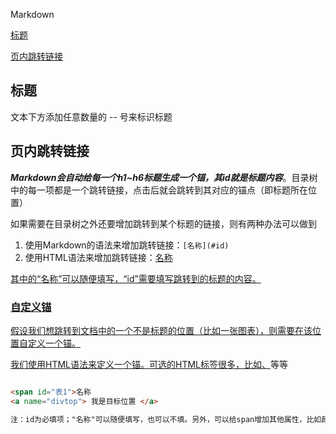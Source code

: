 

Markdown 

[标题](#标题)

[页内跳转链接](#页内跳转链接)



## 标题

文本下方添加任意数量的 -- 号来标识标题

## 页内跳转链接

***Markdown会自动给每一个h1~h6标题生成一个锚，其id就是标题内容***。目录树中的每一项都是一个跳转链接，点击后就会跳转到其对应的锚点（即标题所在位置）

如果需要在目录树之外还要增加跳转到某个标题的链接，则有两种办法可以做到

1. 使用Markdown的语法来增加跳转链接：`[名称](#id)`
2. 使用HTML语法来增加跳转链接：<a href="#id">名称

其中的“名称”可以随便填写，“id”需要填写跳转到的标题的内容。

### 自定义锚

假设我们想跳转到文档中的一个不是标题的位置（比如一张图表），则需要在该位置自定义一个锚。

我们使用HTML语法来定义一个锚。可选的HTML标签很多，比如<span>、<a>等等

```html

<span id="表1">名称
<a name="divtop"> 我是目标位置 </a>

注：id为必填项；"名称"可以随便填写，也可以不填。另外，可以给span增加其他属性，比如颜色等等。

```



